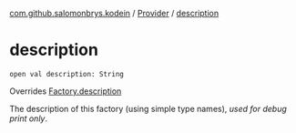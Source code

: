 [com.github.salomonbrys.kodein](../index.md) / [Provider](index.md) / [description](.)

# description

`open val description: String`

Overrides [Factory.description](../-factory/description.md)

The description of this factory (using simple type names), *used for debug print only*.

